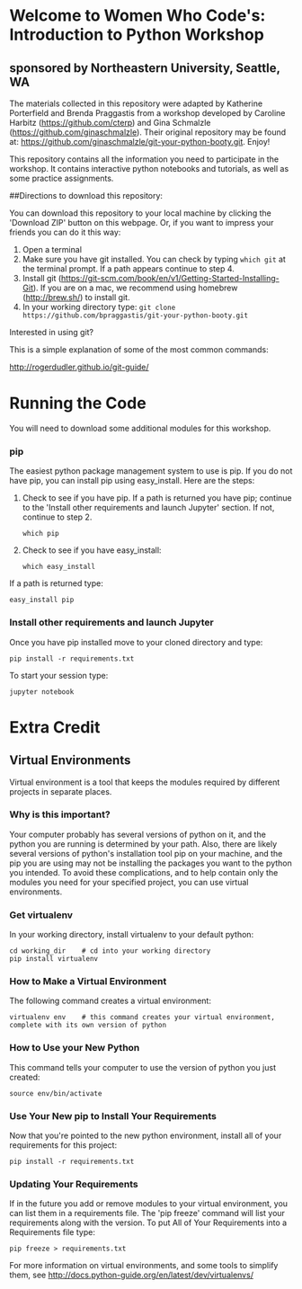 
<h1>Welcome to Women Who Code's: Introduction to Python Workshop</h1>
<h2>sponsored by Northeastern University, Seattle, WA</h2>

The materials collected in this repository were adapted by Katherine Porterfield and Brenda Praggastis from a workshop developed by  Caroline Harbitz (https://github.com/cterp) and Gina Schmalzle (https://github.com/ginaschmalzle).  Their original repository may be found at: 
https://github.com/ginaschmalzle/git-your-python-booty.git. Enjoy!

This repository contains all the information you need to participate in the workshop.  It contains interactive python notebooks and tutorials, as well as some practice assignments.  

##Directions to download this repository:

You can download this repository to your local machine by clicking the 'Download ZIP' button on this webpage.  Or, if you want to impress your friends you can do it this way:

1. Open a terminal
2. Make sure you have git installed.  You can check by typing ```which git``` at the terminal prompt.  If a path appears continue to step 4.
3. Install git (https://git-scm.com/book/en/v1/Getting-Started-Installing-Git). If you are on a mac, we recommend using homebrew (http://brew.sh/) to install git.
4. In your working directory type:
    ```git clone https://github.com/bpraggastis/git-your-python-booty.git```

Interested in using git?

This is a simple explanation of some of the most common commands:

http://rogerdudler.github.io/git-guide/


# Running the Code
You will need to download some additional modules for this workshop.  

### pip
The easiest python package management system to use is pip. If you do not have pip, you can install pip using easy_install. Here are the steps:

1. Check to see if you have pip. If a path is returned you have pip; continue to the 'Install other requirements and launch Jupyter' section.  If not, continue to step 2.

    ```which pip```


2. Check to see if you have easy_install:

    ```which easy_install```

If a path is returned type:

    easy_install pip

### Install other requirements and launch Jupyter
Once you have pip installed move to your cloned directory and type:

    pip install -r requirements.txt

To start your session type:

    jupyter notebook





# Extra Credit

## Virtual Environments
Virtual environment is a tool that keeps the modules required by different projects in separate places.  

### Why is this important?
Your computer probably has several versions of python on it, and the python you are running is determined by your path.  Also, there are likely several versions of python's installation tool pip on your machine, and the pip you are using may not be installing the packages you want to the python you intended.  To avoid these complications, and to help contain only the modules you need for your specified project, you can use virtual environments.

### Get virtualenv
In your working directory, install virtualenv to your default python:

    cd working_dir    # cd into your working directory
    pip install virtualenv

### How to Make a Virtual Environment
The following command creates a virtual environment:

    virtualenv env    # this command creates your virtual environment, complete with its own version of python  

### How to Use your New Python
This command tells your computer to use the version of python you just created:

    source env/bin/activate

### Use Your New pip to Install Your Requirements
Now that you're pointed to the new python environment, install all of your requirements for this project:

    pip install -r requirements.txt

### Updating Your Requirements
If in the future you add or remove modules to your virtual environment, you can list them in a requirements file.  The 'pip freeze' command will list your requirements along with the version.  To put All of Your Requirements into a Requirements file type:

    pip freeze > requirements.txt

For more information on virtual environments, and some tools to simplify them, see http://docs.python-guide.org/en/latest/dev/virtualenvs/
